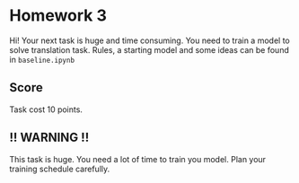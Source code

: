 # Homework 3

Hi! Your next task is huge and time consuming. 
You need to train a model to solve translation task. 
Rules, a starting model and some ideas can be found in `baseline.ipynb`

## Score
Task cost 10 points.

## !! WARNING !!

This task is huge. You need a lot of time to train you model. 
Plan your training schedule carefully.